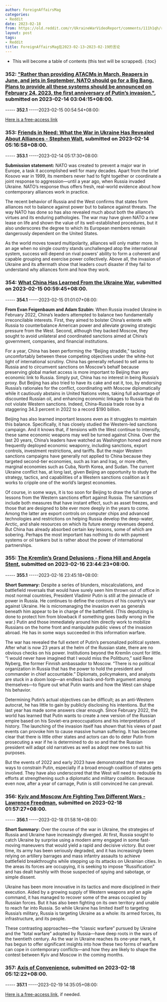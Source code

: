 ```yaml
---
author: ForeignAffairsMag
categories:
- Reddit
date: 2023-02-18
from: https://old.reddit.com/r/UkraineWarVideoReport/comments/111h1qh/rather_than_providing_atacms_in_march_reapers_in/
layout: post
tags:
- Reddit
title: ForeignAffairsMag在2023-02-13~2023-02-19的言论
---
```


* This will become a table of contents (this text will be scrapped).
{:toc}

### 352: ["Rather than providing ATACMs in March, Reapers in June, and jets in September, NATO should go for a Big Bang. Plans to provide all these systems should be announced on February 24, 2023, the first anniversary of Putin’s invasion."](https://old.reddit.com/r/UkraineWarVideoReport/comments/111h1qh/rather_than_providing_atacms_in_march_reapers_in/), submitted on 2023-02-14 03:04:15+08:00.

----- __352.1__ -----2023-02-15 00:54:54+08:00:

[Here is a free-access link](https://www.foreignaffairs.com/guest-pass/redeem/HZMMBPmpGZg)

### 353: [Friends in Need: What the War in Ukraine Has Revealed About Alliances - Stephen Walt](https://old.reddit.com/r/geopolitics/comments/111k9b1/friends_in_need_what_the_war_in_ukraine_has/), submitted on 2023-02-14 05:16:58+08:00.

----- __353.1__ -----2023-02-14 05:17:30+08:00:

**Submission statement:** NATO was created to prevent a major war in Europe, a task it accomplished well for many decades. Apart from the brief Kosovo war in 1999, its members never had to fight together or coordinate a joint response to aggression—until a year ago, when Russia invaded Ukraine. NATO’s response thus offers fresh, real-world evidence about how contemporary alliances work in practice.  

The recent behavior of Russia and the West confirms that states form alliances not to balance against power but to balance against threats. The way NATO has done so has also revealed much about both the alliance’s virtues and its enduring pathologies. The war may have given NATO a new lease on life and shown the value of its well-established procedures, but it also underscores the degree to which its European members remain dangerously dependent on the United States.

As the world moves toward multipolarity, alliances will only matter more. In an age when no single country stands unchallenged atop the international system, success will depend on rival powers’ ability to form a coherent and capable grouping and exercise power collectively. Above all, the invasion of Ukraine and its aftermath show that leaders court disaster if they fail to understand why alliances form and how they work.

### 354: [What China Has Learned From the Ukraine War](https://old.reddit.com/r/geopolitics/comments/112aa3i/what_china_has_learned_from_the_ukraine_war/), submitted on 2023-02-15 00:59:45+08:00.

----- __354.1__ -----2023-02-15 01:01:07+08:00:

**From Evan Feigenbaum and Adam Szubin:** When Russia invaded Ukraine in February 2022, China’s leaders attempted to balance two fundamentally irreconcilable interests. First, they aimed to bolster China’s entente with Russia to counterbalance American power and alleviate growing strategic pressure from the West. Second, although they backed Moscow, they sought to avoid unilateral and coordinated sanctions aimed at China’s government, companies, and financial institutions.

For a year, China has been performing the “Beijing straddle,” tacking uncomfortably between these competing objectives under the white-hot light of international scrutiny. China has generally refused to sell arms to Russia and to circumvent sanctions on Moscow’s behalf because preserving global market access is more important to Beijing than any economic link to Russia. Simply put, China has no interest in being Russia’s proxy. But Beijing has also tried to have its cake and eat it, too, by endorsing Russia’s rationales for the conflict, coordinating with Moscow diplomatically while it cautiously abstains in United Nations votes, taking full advantage of discounted Russian oil, and enhancing economic linkages to Russia that do not violate Western sanctions. Indeed, China-Russia trade rose by a staggering 34.3 percent in 2022 to a record $190 billion.

Beijing has also learned important lessons even as it struggles to maintain this balance. Specifically, it has closely studied the Western-led sanctions campaign. And it knows that, if tensions with the West continue to intensify, these same economic weapons may well be turned against China. Over the last 20 years, China’s leaders have watched as Washington honed and more frequently deployed economic weaponry, including sanctions, export controls, investment restrictions, and tariffs. But the major Western sanctions campaigns have generally not applied to China because they targeted second-tier economies, such as Iran and Iraq, or more often, marginal economies such as Cuba, North Korea, and Sudan. The current Ukraine conflict has, at long last, given Beijing an opportunity to study the strategy, tactics, and capabilities of a Western sanctions coalition as it works to cripple one of the world’s largest economies.  

Of course, in some ways, it is too soon for Beijing to draw the full range of lessons from the Western sanctions effort against Russia. The sanctions include both measures that have instant effect, such as asset freezes, and those that are designed to bite ever more deeply in the years to come. Among the latter are export controls on computer chips and advanced technologies and restrictions on helping Russia develop the deep-water, Arctic, and shale resources on which its future energy revenues depend. But China has already absorbed certain key lessons, some of which are sobering. Perhaps the most important has nothing to do with payment systems or oil tankers but is rather about the power of international partnerships.

### 355: [The Kremlin’s Grand Delusions - Fiona Hill and Angela Stent](https://old.reddit.com/r/geopolitics/comments/113tkjq/the_kremlins_grand_delusions_fiona_hill_and/), submitted on 2023-02-16 23:44:23+08:00.

----- __355.1__ -----2023-02-16 23:45:18+08:00:

**Short Summary:** Despite a series of blunders, miscalculations, and battlefield reversals that would have surely seen him thrown out of office in most normal countries, President Vladimir Putin is still at the pinnacle of power in Russia. He continues to define the contours of his country’s war against Ukraine. He is micromanaging the invasion even as generals beneath him appear to be in charge of the battlefield. (This deputizing is done to protect him from blowback if something goes badly wrong in the war.) Putin and those immediately around him directly work to mobilize Russians on the home front and manipulate public views of the invasion abroad. He has in some ways succeeded in this information warfare.

The war has revealed the full extent of Putin’s personalized political system. After what is now 23 years at the helm of the Russian state, there are no obvious checks on his power. Institutions beyond the Kremlin count for little. “I would never have imagined that I would miss the Politburo,” said Rene Nyberg, the former Finnish ambassador to Moscow. “There is no political organization in Russia that has the power to hold the president and commander in chief accountable.” Diplomats, policymakers, and analysts are stuck in a doom loop—an endless back-and-forth argument among themselves—to figure out what Putin wants and how the West can shape his behavior.

Determining Putin’s actual objectives can be difficult; as an anti-Western autocrat, he has little to gain by publicly disclosing his intentions. But the last year has made some answers clear enough. Since February 2022, the world has learned that Putin wants to create a new version of the Russian empire based on his Soviet-era preoccupations and his interpretations of history. The launching of the invasion itself has shown that his views of past events can provoke him to cause massive human suffering. It has become clear that there is little other states and actors can do to deter Putin from prosecuting a war if he is determined to do so and that the Russian president will adapt old narratives as well as adopt new ones to suit his purposes.

But the events of 2022 and early 2023 have demonstrated that there are ways to constrain Putin, especially if a broad enough coalition of states gets involved. They have also underscored that the West will need to redouble its efforts at strengthening such a diplomatic and military coalition. Because even now, after a year of carnage, Putin is still convinced he can prevail.

### 356: [Kyiv and Moscow Are Fighting Two Different Wars - Lawrence Freedman](https://old.reddit.com/r/geopolitics/comments/114t4dy/kyiv_and_moscow_are_fighting_two_different_wars/), submitted on 2023-02-18 01:57:27+08:00.

----- __356.1__ -----2023-02-18 01:58:16+08:00:

**Short Summary:** Over the course of the war in Ukraine, the strategies of Russia and Ukraine have increasingly diverged. At first, Russia sought to catch Ukraine by surprise using a modern army engaged in some fast-moving maneuvers that would yield a rapid and decisive victory. But over time, its army has been seriously degraded, and it has increasingly been relying on artillery barrages and mass infantry assaults to achieve battlefield breakthroughs while stepping up its attacks on Ukrainian cities. In the areas its forces are occupying, it is seeking to impose “Russification” and has dealt harshly with those suspected of spying and sabotage, or simple dissent.

Ukraine has been more innovative in its tactics and more disciplined in their execution. Aided by a growing supply of Western weapons and an agile command, it has managed to recover some of the areas occupied by Russian forces. But it has also been fighting on its own territory and unable to reach far into Russia. So while Ukraine has limited itself to targeting Russia’s military, Russia is targeting Ukraine as a whole: its armed forces, its infrastructure, and its people.

These contrasting approaches—the “classic warfare” pursued by Ukraine and the “total warfare” adopted by Russia—have deep roots in the wars of the twentieth century. As the war in Ukraine reaches its one-year mark, it has begun to offer significant insights into how these two forms of warfare can cope in contemporary conflicts—and how they are likely to shape the contest between Kyiv and Moscow in the coming months.

### 357: [Axis of Convenience](https://old.reddit.com/r/LessCredibleDefence/comments/114xrhm/axis_of_convenience/), submitted on 2023-02-18 05:12:22+08:00.

----- __357.1__ -----2023-02-19 14:35:05+08:00:

[Here is a free-access link](https://www.foreignaffairs.com/guest-pass/redeem/Mi721EmF6bE), if needed.

